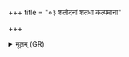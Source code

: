 +++
title = "०३ शतौदनां शतधा कल्पमाना"

+++
<details><summary>मूलम् (GR)</summary>

शतौदनां शतधा कल्पमाना  
शतं रूपाणि कृणुते स्वर्यती ।  
सा नो देवी सुहवा शर्म यच्छत्व्  
अथो मृडातीदृशे ॥
</details>